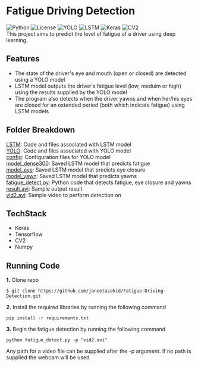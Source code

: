 # Fatigue Driving Detection
![Python](https://img.shields.io/badge/python-v3.6+-blue.svg) ![License](https://img.shields.io/badge/license-GNU-green.svg) ![YOLO](https://img.shields.io/badge/Model-YOLO-blue.svg) ![LSTM](https://img.shields.io/badge/Model-LSTM-yellow.svg) ![Keras](https://img.shields.io/badge/Library-keras-red.svg) ![CV2](https://img.shields.io/badge/Library-opencv-yellow.svg)<br>
This project aims to predict the level of fatigue of a driver using deep learning. 

## Features 

- The state of the driver's eye and mouth (open or closed) are detected using a YOLO model 
- LSTM model outputs the driver's fatigue level (low, meduim or high) using the results supplied by the YOLO model  
- The program also detects when the driver yawns and when her/his eyes are closed for an extended period (both which indicate fatigue) using LSTM models 

## Folder Breakdown 

[LSTM](LSTM): Code and files associated with LSTM model <br>
[YOLO](YOLO): Code and files associated with YOLO model <br>
[config](config): Configuration files for YOLO model <br>
[model_dense300](model_dense300): Saved LSTM model that predicts fatigue <br>
[model_eye](model_eye): Saved LSTM model that predicts eye closure <br>
[model_yawn](model_yawn): Saved LSTM model that predicts yawns <br>
[fatigue_detect.py](fatigue_detect.py): Python code that detects fatigue, eye closure and yawns <br>
[result.avi](result.avi): Sample output result  <br>
[vid2.avi](vid2.avi): Sample video to perform detection on <br>

## TechStack
- Keras
- Tensorflow
- CV2
- Numpy


## Running Code

**1.** Clone repo
```
$ git clone https://github.com/janeetazahid/Fatigue-Driving-Detection.git
```

**2.** Install the required libraries by running the following command
```
pip install -r requirements.txt
```

**3.** Begin the fatigue detection by running the following command 
```
python fatigue_detect.py -p "vid2.avi"
```

Any path for a video file can be supplied after the -p argument. If no path is supplied the webcam will be used 



